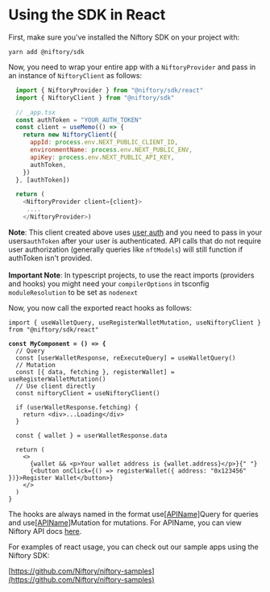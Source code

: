 # Using the SDK in React

First, make sure you've installed the Niftory SDK on your project with:

```
yarn add @niftory/sdk
```

Now, you need to wrap your entire app with a `NiftoryProvider` and pass in an instance of `NiftoryClient` as follows:

```javascript
  import { NiftoryProvider } from "@niftory/sdk/react"
  import { NiftoryClient } from "@niftory/sdk"

  // _app.tsx
  const authToken = "YOUR_AUTH_TOKEN"
  const client = useMemo(() => {
    return new NiftoryClient({
      appId: process.env.NEXT_PUBLIC_CLIENT_ID,
      environmentName: process.env.NEXT_PUBLIC_ENV,
      apiKey: process.env.NEXT_PUBLIC_API_KEY,
      authToken,
    })
  }, [authToken])

  return (
    <NiftoryProvider client={client}>
     ....
    </NiftoryProvider>)
```

**Note**: This client created above uses [user auth](../../additional-topics/user-auth-client-side.md) and you need to pass in your users`authToken` after your user is authenticated. API calls that do not require user authorization (generally queries like `nftModels`) will still function if authToken isn't provided.\
\
**Important Note**: In typescript projects, to use the react imports (providers and hooks) you might need your `compilerOptions` in tsconfig `moduleResolution` to be set as `nodenext`

Now, you now call the exported react hooks as follows:

<pre class="language-javascript"><code class="lang-javascript">import { useWalletQuery, useRegisterWalletMutation, useNiftoryClient } from "@niftory/sdk/react"
<strong>
</strong><strong>const MyComponent = () => {
</strong>  // Query
  const [userWalletResponse, reExecuteQuery] = useWalletQuery()
  // Mutation
  const [{ data, fetching }, registerWallet] = useRegisterWalletMutation()
  // Use client directly
  const niftoryClient = useNiftoryClient()

  if (userWalletResponse.fetching) {
    return &#x3C;div>...Loading&#x3C;/div>
  }

  const { wallet } = userWalletResponse.data

  return (
    &#x3C;>
      {wallet &#x26;&#x26; &#x3C;p>Your wallet address is {wallet.address}&#x3C;/p>}{" "}
      {&#x3C;button onClick={() => registerWallet({ address: "0x123456" })}>Register Wallet&#x3C;/button>}
    &#x3C;/>
  )
}
</code></pre>

The hooks are always named in the format use[\[APIName\]](https://graphql.docs.niftory.com/#group-Operations-Queries)Query for queries and use[\[APIName\]](https://graphql.docs.niftory.com/#group-Operations-Mutations)Mutation for mutations. For APIName, you can view Niftory API docs [here](https://graphql.docs.niftory.com/).

For examples of react usage, you can check out our sample apps using the Niftory SDK:

[https://github.com/Niftory/niftory-samples](https://github.com/Niftory/niftory-samples)
